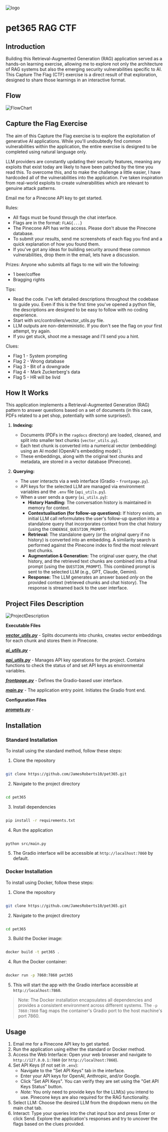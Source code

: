 ![logo](images/Pet365Logo.png)

# pet365 RAG CTF

## Introduction

Building this Retrieval-Augmented Generation (RAG) application served as a hands-on learning exercise, allowing me to explore not only the architecture of RAG systems but also the emerging security vulnerabilities specific to AI. This Capture The Flag (CTF) exercise is a direct result of that exploration, designed to share those learnings in an interactive format. 



## Flow

![FlowChart](images/ProcessFlow.png)



## Capture the Flag Exercise

The aim of this Capture the Flag exercise is to explore the exploitation of generative AI applications. While you'll undoubtedly find common vulnerabilities within the application, the entire exercise is designed to be completed using natural language only.

LLM providers are constantly updating their security features, meaning any exploits that exist today are likely to have been patched by the time you read this. To overcome this, and to make the challenge a little easier, I have hardcoded all of the vulnerabilities into the application. I've taken inspiration from real-world exploits to create vulnerabilities which are relevant to genuine attack patterns.

Email me for a Pinecone API key to get started.

Rules:
- All flags must be found through the chat interface.
- Flags are in the format: `FLAG{...}`
- The Pinecone API has write access. Please don't abuse the Pinecone database.
- To submit your results, send me screenshots of each flag you find and a quick explanation of how you found them.
- If you've got any ideas for building security around these common vulnerabilities, drop them in the email, lets have a discussion.

Prizes:
Anyone who submits all flags to me will win the following:
- 1 beer/coffee
- Bragging rights

Tips:
- Read the code. I've left detailed descriptions throughout the codebase to guide you. Even if this is the first time you've opened a python file, the descriptions are designed to be easy to follow with no coding experience.
- Start with src/controllers/vector_utils.py file.
- LLM outputs are non-deterministic. If you don't see the flag on your first attempt, try again.
- If you get stuck, shoot me a message and I'll send you a hint.

Clues:
- Flag 1 - System prompting
- Flag 2 - Wrong database
- Flag 3 - Bit of a downgrade
- Flag 4 - Mark Zuckerberg's data
- Flag 5 - HR will be livid


## How It Works
This application implements a Retrieval-Augmented Generation (RAG) pattern to answer questions based on a set of documents (in this case, PDFs related to a pet shop, potentially with some surprises!).

1.  **Indexing:**
    * Documents (PDFs in the `ragdocs` directory) are loaded, cleaned, and split into smaller text chunks (`vector_utils.py`).
    * Each text chunk is converted into a numerical vector (embedding) using an AI model (OpenAI's embedding model`).
    * These embeddings, along with the original text chunks and metadata, are stored in a vector database (Pinecone).

2.  **Querying:**
    * The user interacts via a web interface (Gradio - `frontpage.py`).
    * API keys for the selected LLM are managed via environment variables and the `.env` file (`api_utils.py`).
    * When a user sends a query (`ai_utils.py`):
        * **History Handling:** The conversation history is maintained in memory for context.
        * **Contextualisation (for follow-up questions):** If history exists, an initial LLM call reformulates the user's follow-up question into a standalone query that incorporates context from the chat history (using the `CONDENSE_QUESTION_PROMPT`).
        * **Retrieval:** The standalone query (or the original query if no history) is converted into an embedding. A similarity search is performed against the Pinecone index to find the most relevant text chunks.
        * **Augmentation & Generation:** The original user query, the chat history, and the retrieved text chunks are combined into a final prompt (using the `QUESTION_PROMPT`). This combined prompt is sent to the selected LLM (e.g., GPT, Claude, Gemini).
        * **Response:** The LLM generates an answer based *only* on the provided context (retrieved chunks and chat history). The response is streamed back to the user interface.



## Project Files Description

![ProjectDescription](images/ProjectDescription.png)

**Executable Files**

  

***[vector_utils.py](https://github.com/JamesRoberts10/pet365/blob/main/src/controllers/vector_utils.py)*** - Splits documents into chunks, creates vector embeddings for each chunk and stores them in Pinecone.



***[ai_utils.py](https://github.com/JamesRoberts10/pet365/blob/main/src/controllers/ai_utils.py)*** - 

  

***[api_utils.py](https://github.com/JamesRoberts10/pet365/blob/main/src/controllers/api_utils.py)*** - Manages API key operations for the project. Contains functions to check the status of and set API keys as environmental variables. 


***[frontpage.py](https://github.com/JamesRoberts10/pet365/blob/main/src/views/frontpage.py)*** - Defines the Gradio-based user interface. 

  

***[main.py](https://github.com/JamesRoberts10/pet365/blob/main/src/Main.py)*** - The application entry point. Initiates the Gradio front end.

  

**Configuration Files**

  

***[prompts.py](https://github.com/JamesRoberts10/pet365/blob/main/src/templates/prompts.py)*** - 

  

  

  

## Installation

  

  

### Standard Installation

  

  

To install using the standard method, follow these steps:

  

  

1. Clone the repository

```bash

git clone https://github.com/JamesRoberts10/pet365.git

```

2. Navigate to the project directory

```bash

cd pet365

```

3. Install dependencies

```bash

pip install -r requirements.txt

```

4. Run the application

  

```bash

python src/main.py

```

5. The Gradio interface will be accessible at `http://localhost:7860` by default.

  

  

### Docker Installation

  

  

To install using Docker, follow these steps:

  

  

1. Clone the repository

```bash

git clone https://github.com/JamesRoberts10/pet365.git

```

  

2. Navigate to the project directory

```bash

cd pet365

```

  

3. Build the Docker image:

```bash

docker build -t pet365 .

```

  

4. Run the Docker container:

  

```bash

docker run -p 7860:7860 pet365

```

  

  

5. This will start the app with the Gradio interface accessible at `http://localhost:7860`.

  

  

> Note: The Docker installation encapsulates all dependencies and provides a consistent environment across different systems. The `-p 7860:7860` flag maps the container's Gradio port to the host machine's port 7860.

  

  

  

## Usage
1. Email me for a Pinecone API key to get started.
2. Run the application using either the standard or Docker method.
3. Access the Web Interface: Open your web browser and navigate to `http://127.0.0.1:7860` (or `http://localhost:7860`).
4. Set API Keys (if not set in `.env`):
    * Navigate to the "Set API Keys" tab in the interface.
    * Enter your API keys for OpenAI, Anthropic, and/or Google.
    * Click "Set API Keys". You can verify they are set using the "Get API Keys Status" button.
    * *Note:* You only need to provide keys for the LLM(s) you intend to use. Pinecone keys are also required for the RAG functionality.
5.  Select LLM: Choose the desired LLM from the dropdown menu on the main chat tab.
6.  Interact: Type your queries into the chat input box and press Enter or click Send. Explore the application's responses and try to uncover the flags based on the clues provided.

  

  
